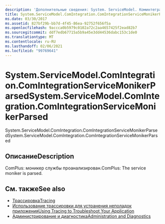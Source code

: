 ```yaml
---
description: 'Дополнительные сведения: System. ServiceModel. Коминтегратион. Коминтегратионсервицемоникерпарсед'
title: System.ServiceModel.ComIntegration.ComIntegrationServiceMonikerParsed
ms.date: 03/30/2017
ms.assetid: 827bf29b-bb7d-4f45-86ea-92752f656f5a
ms.openlocfilehash: 9accca0b5979c0102a72c2aa4657425f2ead82b7
ms.sourcegitcommit: ddf7edb67715a5b9a45e3dd44536dabc153c1de0
ms.translationtype: MT
ms.contentlocale: ru-RU
ms.lasthandoff: 02/06/2021
ms.locfileid: "99769641"
---
```

# <a name="systemservicemodelcomintegrationcomintegrationservicemonikerparsed"></a><span data-ttu-id="76a0b-103">System.ServiceModel.ComIntegration.ComIntegrationServiceMonikerParsed</span><span class="sxs-lookup"><span data-stu-id="76a0b-103">System.ServiceModel.ComIntegration.ComIntegrationServiceMonikerParsed</span></span>

<span data-ttu-id="76a0b-104">System.ServiceModel.ComIntegration.ComIntegrationServiceMonikerParsed</span><span class="sxs-lookup"><span data-stu-id="76a0b-104">System.ServiceModel.ComIntegration.ComIntegrationServiceMonikerParsed</span></span>  
  
## <a name="description"></a><span data-ttu-id="76a0b-105">Описание</span><span class="sxs-lookup"><span data-stu-id="76a0b-105">Description</span></span>  

 <span data-ttu-id="76a0b-106">ComPlus: моникер службы проанализирован.</span><span class="sxs-lookup"><span data-stu-id="76a0b-106">ComPlus: The service moniker is parsed.</span></span>  
  
## <a name="see-also"></a><span data-ttu-id="76a0b-107">См. также</span><span class="sxs-lookup"><span data-stu-id="76a0b-107">See also</span></span>

- [<span data-ttu-id="76a0b-108">Трассировка</span><span class="sxs-lookup"><span data-stu-id="76a0b-108">Tracing</span></span>](index.md)
- [<span data-ttu-id="76a0b-109">Использование трассировки для устранения неполадок приложения</span><span class="sxs-lookup"><span data-stu-id="76a0b-109">Using Tracing to Troubleshoot Your Application</span></span>](using-tracing-to-troubleshoot-your-application.md)
- [<span data-ttu-id="76a0b-110">Администрирование и диагностика</span><span class="sxs-lookup"><span data-stu-id="76a0b-110">Administration and Diagnostics</span></span>](../index.md)
